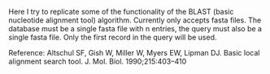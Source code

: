 Here I try to replicate some of the functionality of the BLAST (basic nucleotide alignment tool) algorithm.
Currently only accepts fasta files. The database must be a single fasta file with n entries, the query must also be a single fasta file. Only the first record in the query will be used.

Reference: 
Altschul SF, Gish W, Miller W, Myers EW, Lipman DJ. Basic local alignment search tool. J. Mol. Biol. 1990;215:403–410
